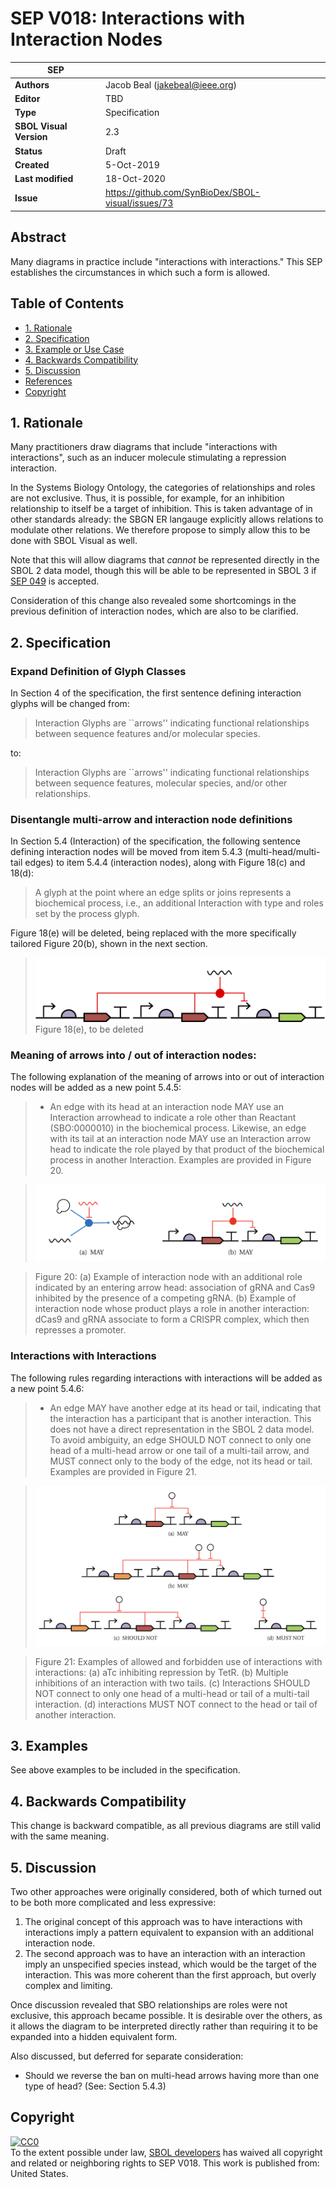 # SEP V018: Interactions with Interaction Nodes

| SEP | |
| --- | --- |
| **Authors** | Jacob Beal (jakebeal@ieee.org) |
| **Editor** | TBD |
| **Type** | Specification |
| **SBOL Visual Version** | 2.3 |
| **Status** | Draft |
| **Created** | 5-Oct-2019 |
| **Last modified** | 18-Oct-2020 |
| **Issue**         | https://github.com/SynBioDex/SBOL-visual/issues/73 |


## Abstract

Many diagrams in practice include "interactions with interactions."
This SEP establishes the circumstances in which such a form is allowed.

## Table of Contents  <remove TOC if SEP is rather short>
- [1. Rationale](#rationale) 
- [2. Specification](#specification)
- [3. Example or Use Case](#example)
- [4. Backwards Compatibility](#compatibility)
- [5. Discussion](#discussion)
- [References](#references)
- [Copyright](#copyright)

## 1. Rationale <a name="rationale"></a>

Many practitioners draw diagrams that include "interactions with interactions", such as an inducer molecule stimulating a repression interaction.

In the Systems Biology Ontology, the categories of relationships and roles are not exclusive.  Thus, it is possible, for example, for an inhibition relationship to itself be a target of inhibition. This is taken advantage of in other standards already: the SBGN ER langauge explicitly allows relations to modulate other relations. We therefore propose to simply allow this to be done with SBOL Visual as well.

Note that this will allow diagrams that _cannot_ be represented directly in the SBOL 2 data model, though this will be able to be represented in SBOL 3 if [SEP 049](https://github.com/SynBioDex/SEPs/blob/master/sep_049.md) is accepted.

Consideration of this change also revealed some shortcomings in the previous definition of interaction nodes, which are also to be clarified.

## 2. Specification <a name="specification"></a>

### Expand Definition of Glyph Classes

In Section 4 of the specification, the first sentence defining interaction glyphs will be changed from:

> Interaction Glyphs are ``arrows'' indicating functional relationships between sequence features and/or molecular species.

to:

> Interaction Glyphs are ``arrows'' indicating functional relationships between sequence features, molecular species, and/or other relationships.

### Disentangle multi-arrow and interaction node definitions

In Section 5.4 (Interaction) of the specification, the following sentence defining interaction nodes will be moved from item 5.4.3 (multi-head/multi-tail edges) to item 5.4.4 (interaction nodes), along with Figure 18(c) and 18(d):

> A glyph at the point where an edge splits or joins represents a biochemical process, i.e., an additional Interaction with type and roles set by the process glyph.

Figure 18(e) will be deleted, being replaced with the more specifically tailored Figure 20(b), shown in the next section.

> ![Figure 18(e)](img/SEPV018-fig18e-deleted.png)
> Figure 18(e), to be deleted

### Meaning of arrows into / out of interaction nodes:

The following explanation of the meaning of arrows into or out of interaction nodes will be added as a new point 5.4.5:

> * An edge with its head at an interaction node MAY use an Interaction arrowhead to indicate a role other than Reactant (SBO:0000010) in the biochemical process. Likewise, an edge with its tail at an interaction node MAY use an Interaction arrow head to indicate the role played by that product of the biochemical process in another Interaction. Examples are provided in Figure 20.

> ![Figure 20](img/SEPV018-fig20.png)


> Figure 20: (a) Example of interaction node with an additional role indicated by an entering arrow head: association of gRNA and Cas9 inhibited by the presence of a competing gRNA. (b) Example of interaction node whose product plays a role in another interaction: dCas9 and gRNA associate to form a CRISPR complex, which then represses a promoter.

### Interactions with Interactions

The following rules regarding interactions with interactions will be added as a new point 5.4.6:

> * An edge MAY have another edge at its head or tail, indicating that the interaction has a participant that is another interaction.
>	This does not have a direct representation in the SBOL 2 data model.
>	To avoid ambiguity, an edge SHOULD NOT connect to only one head of a multi-head arrow or one tail of a multi-tail arrow, and MUST connect only to the body of the edge, not its head or tail.
>	Examples are provided in Figure 21.

> ![Figure 21](img/SEPV018-fig21.png)

> Figure 21: Examples of allowed and forbidden use of interactions with interactions: 
>	(a) aTc inhibiting repression by TetR.
>	(b) Multiple inhibitions of an interaction with two tails.
>	(c) Interactions SHOULD NOT connect to only one head of a multi-head or tail of a multi-tail interaction.
>	(d) interactions MUST NOT connect to the head or tail of another interaction.


## 3. Examples <a name='example'></a>

See above examples to be included in the specification.


## 4. Backwards Compatibility <a name='compatibility'></a>

This change is backward compatible, as all previous diagrams are still valid with the same meaning.


## 5. Discussion <a name='discussion'></a>

Two other approaches were originally considered, both of which turned out to be both more complicated and less expressive:

1. The original concept of this approach was to have interactions with interactions imply a pattern equivalent to expansion with an additional interaction node.
2. The second approach was to have an interaction with an interaction imply an unspecified species instead, which would be the target of the interaction. This was more coherent than the first approach, but overly complex and limiting.

Once discussion revealed that SBO relationships are roles were not exclusive, this approach became possible. It is desirable over the others, as it allows the diagram to be interpreted directly rather than requiring it to be expanded into a hidden equivalent form.

Also discussed, but deferred for separate consideration:

* Should we reverse the ban on multi-head arrows having more than one type of head? (See: Section 5.4.3)

## Copyright <a name='copyright'></a>

<p xmlns:dct="http://purl.org/dc/terms/" xmlns:vcard="http://www.w3.org/2001/vcard-rdf/3.0#">
  <a rel="license"
     href="http://creativecommons.org/publicdomain/zero/1.0/">
    <img src="http://i.creativecommons.org/p/zero/1.0/88x31.png" style="border-style: none;" alt="CC0" />
  </a>
  <br />
  To the extent possible under law,
  <a rel="dct:publisher"
     href="sbolstandard.org">
    <span property="dct:title">SBOL developers</span></a>
  has waived all copyright and related or neighboring rights to
  <span property="dct:title">SEP V018</span>.
This work is published from:
<span property="vcard:Country" datatype="dct:ISO3166"
      content="US" about="sbolstandard.org">
  United States</span>.
</p>
